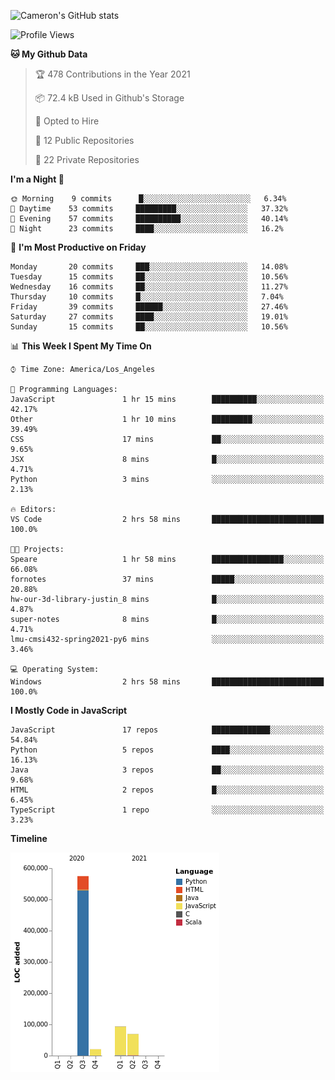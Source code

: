 ![Cameron's GitHub stats](https://github-readme-stats.vercel.app/api?username=gouldcs&show_icons=true&theme=great-gatsby&show_icons=true&count_private=true)


<!--START_SECTION:waka-->
![Profile Views](http://img.shields.io/badge/Profile%20Views-2-blue)

**🐱 My Github Data** 

> 🏆 478 Contributions in the Year 2021
 > 
> 📦 72.4 kB Used in Github's Storage 
 > 
> 💼 Opted to Hire
 > 
> 📜 12 Public Repositories 
 > 
> 🔑 22 Private Repositories  
 > 
**I'm a Night 🦉** 

```text
🌞 Morning    9 commits      █░░░░░░░░░░░░░░░░░░░░░░░░   6.34% 
🌆 Daytime    53 commits     █████████░░░░░░░░░░░░░░░░   37.32% 
🌃 Evening    57 commits     ██████████░░░░░░░░░░░░░░░   40.14% 
🌙 Night      23 commits     ████░░░░░░░░░░░░░░░░░░░░░   16.2%

```
📅 **I'm Most Productive on Friday** 

```text
Monday       20 commits     ███░░░░░░░░░░░░░░░░░░░░░░   14.08% 
Tuesday      15 commits     ██░░░░░░░░░░░░░░░░░░░░░░░   10.56% 
Wednesday    16 commits     ██░░░░░░░░░░░░░░░░░░░░░░░   11.27% 
Thursday     10 commits     █░░░░░░░░░░░░░░░░░░░░░░░░   7.04% 
Friday       39 commits     ██████░░░░░░░░░░░░░░░░░░░   27.46% 
Saturday     27 commits     ████░░░░░░░░░░░░░░░░░░░░░   19.01% 
Sunday       15 commits     ██░░░░░░░░░░░░░░░░░░░░░░░   10.56%

```


📊 **This Week I Spent My Time On** 

```text
⌚︎ Time Zone: America/Los_Angeles

💬 Programming Languages: 
JavaScript               1 hr 15 mins        ██████████░░░░░░░░░░░░░░░   42.17% 
Other                    1 hr 10 mins        █████████░░░░░░░░░░░░░░░░   39.49% 
CSS                      17 mins             ██░░░░░░░░░░░░░░░░░░░░░░░   9.65% 
JSX                      8 mins              █░░░░░░░░░░░░░░░░░░░░░░░░   4.71% 
Python                   3 mins              ░░░░░░░░░░░░░░░░░░░░░░░░░   2.13%

🔥 Editors: 
VS Code                  2 hrs 58 mins       █████████████████████████   100.0%

🐱‍💻 Projects: 
Speare                   1 hr 58 mins        ████████████████░░░░░░░░░   66.08% 
fornotes                 37 mins             █████░░░░░░░░░░░░░░░░░░░░   20.88% 
hw-our-3d-library-justin_8 mins              █░░░░░░░░░░░░░░░░░░░░░░░░   4.87% 
super-notes              8 mins              █░░░░░░░░░░░░░░░░░░░░░░░░   4.71% 
lmu-cmsi432-spring2021-py6 mins              ░░░░░░░░░░░░░░░░░░░░░░░░░   3.46%

💻 Operating System: 
Windows                  2 hrs 58 mins       █████████████████████████   100.0%

```

**I Mostly Code in JavaScript** 

```text
JavaScript               17 repos            █████████████░░░░░░░░░░░░   54.84% 
Python                   5 repos             ████░░░░░░░░░░░░░░░░░░░░░   16.13% 
Java                     3 repos             ██░░░░░░░░░░░░░░░░░░░░░░░   9.68% 
HTML                     2 repos             █░░░░░░░░░░░░░░░░░░░░░░░░   6.45% 
TypeScript               1 repo              ░░░░░░░░░░░░░░░░░░░░░░░░░   3.23%

```


**Timeline**

![Chart not found](https://raw.githubusercontent.com/gouldcs/gouldcs/main/charts/bar_graph.png) 


<!--END_SECTION:waka-->

<!--
**gouldcs/gouldcs** is a ✨ _special_ ✨ repository because its `README.md` (this file) appears on your GitHub profile.

Here are some ideas to get you started:

- 🔭 I’m currently working on ...
- 🌱 I’m currently learning ...
- 👯 I’m looking to collaborate on ...
- 🤔 I’m looking for help with ...
- 💬 Ask me about ...
- 📫 How to reach me: ...
- 😄 Pronouns: ...
- ⚡ Fun fact: ...
-->
